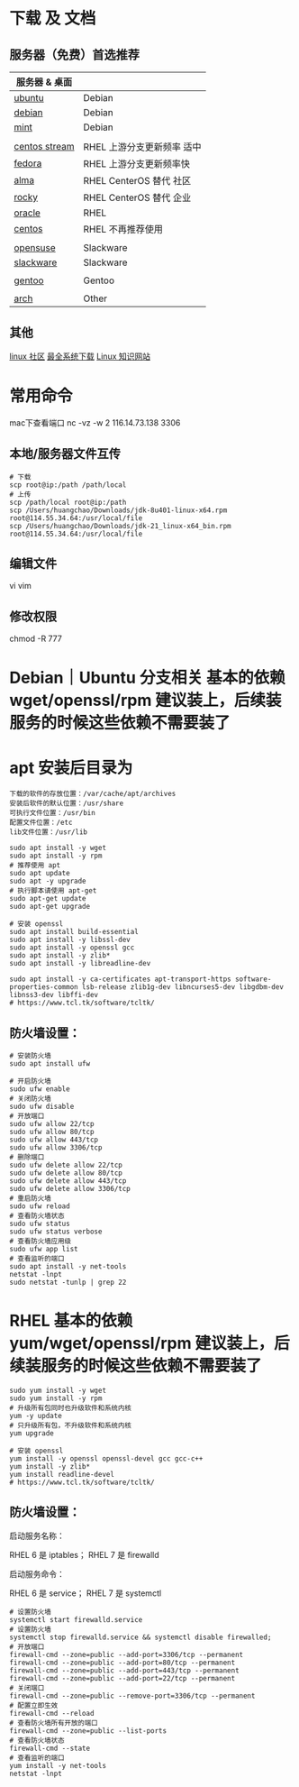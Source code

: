 # 下载 及 文档
## 服务器（免费）首选推荐
| 服务器 & 桌面                                         |                     |
|--------------------------------------------------|---------------------|
| [ubuntu](https://ubuntu.com/)                    | Debian              |
| [debian](https://www.debian.org/)                | Debian              |
| [mint](https://www.linuxmint.com/)               | Debian              |
|                                                  |                     |
| [centos stream](https://www.centos.org/)         | RHEL 上游分支更新频率 适中    |
| [fedora](https://fedoraproject.org/)             | RHEL 上游分支更新频率快      |
| [alma](https://almalinux.org/)                   | RHEL CenterOS 替代 社区 |
| [rocky](https://rockylinux.org/)                 | RHEL CenterOS 替代 企业 |
| [oracle](https://www.oracle.com/cn/linux/)       | RHEL                |
| [centos](https://www.centos.org/)                | RHEL 不再推荐使用         |
|                                                  |                     |
| [opensuse](https://www.opensuse.org/)            | Slackware           |
| [slackware](http://www.slackware.com/index.html) | Slackware           |
|                                                  |                     |
| [gentoo](https://www.gentoo.org/)                | Gentoo              |
|                                                  |                     |
| [arch](https://archlinux.org/)                   | Other               |

## 其他
[linux 社区](https://www.linux.org/pages/download/)
[最全系统下载](https://www.linux.org/pages/download/)
[Linux 知识网站](https://www.linuxcool.com/)

# 常用命令
mac下查看端口 nc -vz -w 2 116.14.73.138 3306

## 本地/服务器文件互传
```shell
# 下载
scp root@ip:/path /path/local
# 上传
scp /path/local root@ip:/path
scp /Users/huangchao/Downloads/jdk-8u401-linux-x64.rpm root@114.55.34.64:/usr/local/file
scp /Users/huangchao/Downloads/jdk-21_linux-x64_bin.rpm root@114.55.34.64:/usr/local/file
```

## 编辑文件
vi
vim

## 修改权限
chmod -R 777

# Debian｜Ubuntu 分支相关 基本的依赖 wget/openssl/rpm 建议装上，后续装服务的时候这些依赖不需要装了
# apt 安装后目录为
```text
下载的软件的存放位置：/var/cache/apt/archives
安装后软件的默认位置：/usr/share
可执行文件位置：/usr/bin
配置文件位置：/etc
lib文件位置：/usr/lib
```
```shell
sudo apt install -y wget
sudo apt install -y rpm
# 推荐使用 apt
sudo apt update
sudo apt -y upgrade
# 执行脚本请使用 apt-get
sudo apt-get update
sudo apt-get upgrade

# 安装 openssl
sudo apt install build-essential
sudo apt install -y libssl-dev
sudo apt install -y openssl gcc
sudo apt install -y zlib*
sudo apt install -y libreadline-dev

sudo apt install -y ca-certificates apt-transport-https software-properties-common lsb-release zlib1g-dev libncurses5-dev libgdbm-dev libnss3-dev libffi-dev
# https://www.tcl.tk/software/tcltk/
```

## 防火墙设置：
```shell
# 安装防火墙
sudo apt install ufw

# 开启防火墙
sudo ufw enable
# 关闭防火墙
sudo ufw disable
# 开放端口
sudo ufw allow 22/tcp
sudo ufw allow 80/tcp
sudo ufw allow 443/tcp
sudo ufw allow 3306/tcp
# 删除端口
sudo ufw delete allow 22/tcp
sudo ufw delete allow 80/tcp
sudo ufw delete allow 443/tcp
sudo ufw delete allow 3306/tcp
# 重启防火墙
sudo ufw reload
# 查看防火墙状态
sudo ufw status
sudo ufw status verbose
# 查看防火墙应用级
sudo ufw app list
# 查看监听的端口
sudo apt install -y net-tools
netstat -lnpt
sudo netstat -tunlp | grep 22
```

# RHEL 基本的依赖 yum/wget/openssl/rpm 建议装上，后续装服务的时候这些依赖不需要装了
```shell
sudo yum install -y wget
sudo yum install -y rpm
# 升级所有包同时也升级软件和系统内核
yum -y update
# 只升级所有包，不升级软件和系统内核
yum upgrade

# 安装 openssl
yum install -y openssl openssl-devel gcc gcc-c++
yum install -y zlib*
yum install readline-devel
# https://www.tcl.tk/software/tcltk/
```

## 防火墙设置：
启动服务名称：

RHEL 6 是 iptables；
RHEL 7 是 firewalld

启动服务命令：

RHEL 6 是 service；
RHEL 7 是 systemctl

```shell
# 设置防火墙
systemctl start firewalld.service
# 设置防火墙
systemctl stop firewalld.service && systemctl disable firewalled;
# 开放端口
firewall-cmd --zone=public --add-port=3306/tcp --permanent
firewall-cmd --zone=public --add-port=80/tcp --permanent
firewall-cmd --zone=public --add-port=443/tcp --permanent
firewall-cmd --zone=public --add-port=22/tcp --permanent
# 关闭端口
firewall-cmd --zone=public --remove-port=3306/tcp --permanent
# 配置立即生效
firewall-cmd --reload
# 查看防火墙所有开放的端口
firewall-cmd --zone=public --list-ports
# 查看防火墙状态
firewall-cmd --state
# 查看监听的端口
yum install -y net-tools
netstat -lnpt
```
